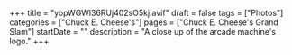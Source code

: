 +++
title = "yopWGWl36RUj402sO5kj.avif"
draft = false
tags = ["Photos"]
categories = ["Chuck E. Cheese's"]
pages = ["Chuck E. Cheese's Grand Slam"]
startDate = ""
description = "A close up of the arcade machine's logo."
+++
